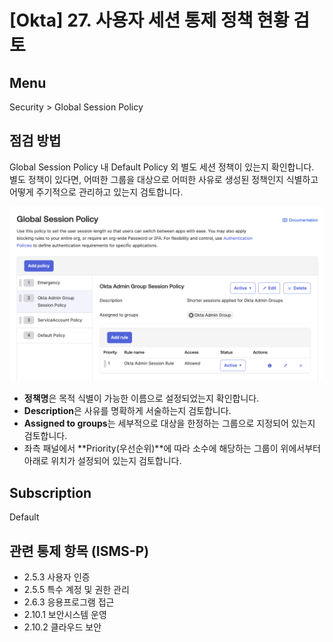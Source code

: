 # [Okta] 27. 사용자 세션 통제 정책 현황 검토

## Menu 
Security > Global Session Policy

## 점검 방법 
Global Session Policy 내 Default Policy 외 별도 세션 정책이 있는지 확인합니다. 별도 정책이 있다면, 어떠한 그룹을 대상으로 어떠한 사유로 생성된 정책인지 식별하고 어떻게 주기적으로 관리하고 있는지 검토합니다. 

![Global Session Policy](images/global-session-policy.png)

- **정책명**은 목적 식별이 가능한 이름으로 설정되었는지 확인합니다. 
- **Description**은 사유를 명확하게 서술하는지 검토합니다. 
- **Assigned to groups**는 세부적으로 대상을 한정하는 그룹으로 지정되어 있는지 검토합니다. 
- 좌측 패널에서 **Priority(우선순위)**에 따라 소수에 해당하는 그룹이 위에서부터 아래로 위치가 설정되어 있는지 검토합니다. 

## Subscription 
Default

## 관련 통제 항목 (ISMS-P)
- 2.5.3 사용자 인증
- 2.5.5 특수 계정 및 권한 관리
- 2.6.3 응용프로그램 접근
- 2.10.1 보안시스템 운영
- 2.10.2 클라우드 보안